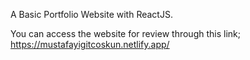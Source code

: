 A Basic Portfolio Website with ReactJS.

You can access the website for review through this link;
https://mustafayigitcoskun.netlify.app/
